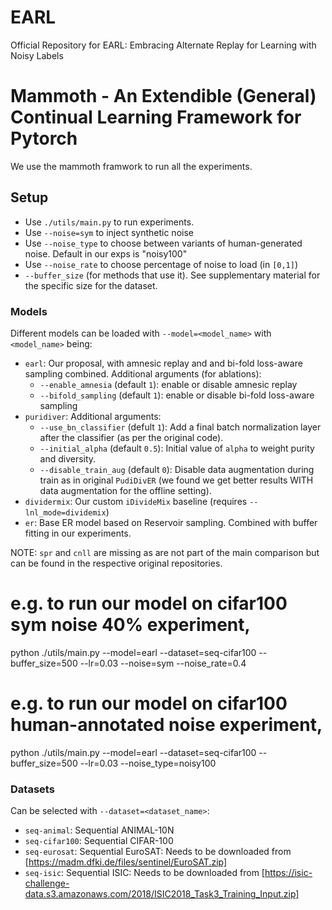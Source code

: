 # EARL
Official Repository for EARL: Embracing Alternate Replay for Learning with Noisy Labels

# Mammoth - An Extendible (General) Continual Learning Framework for Pytorch
We use the mammoth framwork to run all the experiments.

## Setup

+ Use `./utils/main.py` to run experiments.
+ Use `--noise=sym` to inject synthetic noise
+ Use `--noise_type` to choose between variants of human-generated noise. Default in our exps is "noisy100"
+ Use `--noise_rate` to choose percentage of noise to load (in `[0,1]`)
+ `--buffer_size` (for methods that use it). See supplementary material for the specific size for the dataset.

### Models

Different models can be loaded with `--model=<model_name>` with `<model_name>` being:
+ `earl`: Our proposal, with amnesic replay and and bi-fold loss-aware sampling combined. Additional arguments (for ablations):
    - `--enable_amnesia` (default `1`): enable or disable amnesic replay
    - `--bifold_sampling` (default `1`): enable or disable bi-fold loss-aware sampling
+ `puridiver`: Additional arguments:
    - `--use_bn_classifier` (defult `1`): Add a final batch normalization layer after the classifier (as per the original code).
    - `--initial_alpha` (default `0.5`): Initial value of `alpha` to weight purity and diversity.
    - `--disable_train_aug` (default `0`): Disable data augmentation during train as in original `PudiDivER` (we found we get better results WITH data augmentation for the offline setting).
+ `dividermix`: Our custom `iDivideMix` baseline (requires `--lnl_mode=dividemix`)
+ `er`: Base ER model based on Reservoir sampling. Combined with buffer fitting in our experiments.

NOTE: `spr` and `cnll` are missing as are not part of the main comparison but can be found in the respective original repositories.

# e.g. to run our model on cifar100 sym noise 40% experiment,
python ./utils/main.py --model=earl --dataset=seq-cifar100 --buffer_size=500 --lr=0.03 --noise=sym --noise_rate=0.4 
# e.g. to run our model on cifar100 human-annotated noise experiment,
python ./utils/main.py --model=earl --dataset=seq-cifar100 --buffer_size=500 --lr=0.03 --noise_type=noisy100 


### Datasets

Can be selected with `--dataset=<dataset_name>`:
+ `seq-animal`: Sequential ANIMAL-10N
+ `seq-cifar100`: Sequential CIFAR-100
+ `seq-eurosat`: Sequential EuroSAT: Needs to be downloaded from [https://madm.dfki.de/files/sentinel/EuroSAT.zip]
+ `seq-isic`: Sequential ISIC: Needs to be downloaded from [https://isic-challenge-data.s3.amazonaws.com/2018/ISIC2018_Task3_Training_Input.zip]
